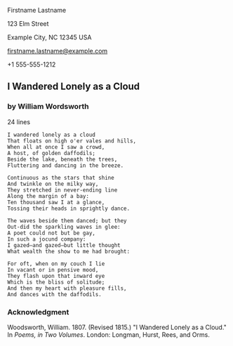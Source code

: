 <!--
Convert this to PDF (reference README.md on how to do that).

NOTE: this is experimental! This will likely change.

Short-form manuscript for poetry:
- one poem per document
- m-contact, main title block (title, byline and m-facts), and one m-poem 
  -- that's it.
- Alternatively, .m-contact, main title block (title, byline and .m-facts), and
  then empty-.m-chapter + one .m-poem, then .m-chapter entitled
  "Acknowledgement", and an .m-scene.foothang with an acknowledge of prior
  publication.

(c) Copyright 2022 Todd Warner
This work is licensed under Attribution 4.0 International. To view a copy
of this license, visit http://creativecommons.org/licenses/by/4.0/
-->

<style>
    /*
    @import url("https://toddwarner.io/pub/css/manuscript-css/manuscript.css");
    @import url("/full/path/to/the/repository/for/manuscript-css/manuscript.css");
    */
    @import url("../manuscript.css");
    :root {
        --m-pagination-header: "Lastname / Short-form Poetry / " counter(page);
    }
</style>

<div id="vpage">
<article id="manuscript" class="short poetry">

<div id="m-contact">

Firstname Lastname

123 Elm Street

Example City, NC 12345 USA

firstname.lastname@example.com

+1 555-555-1212

</div>

<div class="m-header">

# I Wandered Lonely as a Cloud

### by William Wordsworth

<div class="m-facts">

24 lines

</div></div>

<section class="m-chapter">
<section class="m-poem">

```plaintext
I wandered lonely as a cloud
That floats on high o'er vales and hills,
When all at once I saw a crowd,
A host, of golden daffodils;
Beside the lake, beneath the trees,
Fluttering and dancing in the breeze.
```
```plaintext
Continuous as the stars that shine
And twinkle on the milky way,
They stretched in never-ending line
Along the margin of a bay:
Ten thousand saw I at a glance,
Tossing their heads in sprightly dance.
```
```plaintext
The waves beside them danced; but they
Out-did the sparkling waves in glee:
A poet could not but be gay,
In such a jocund company:
I gazed—and gazed—but little thought
What wealth the show to me had brought:
```
```plaintext
For oft, when on my couch I lie
In vacant or in pensive mood,
They flash upon that inward eye
Which is the bliss of solitude;
And then my heart with pleasure fills,
And dances with the daffodils.
```

</section> <!-- end poem --> 
</section> <!-- end chapter --> 

<section class="m-chapter force-break-before">
<div class="m-header">

# Acknowledgment

</div>
<section class="m-scene foothang">

Woodsworth, William. 1807. (Revised 1815.) "I Wandered Lonely as a Cloud." In *Poems, in Two Volumes*. London: Longman, Hurst, Rees, and Orms.

</section> <!-- end "scene" -->
</section> <!-- end chapter -->

</article> <!-- manuscript -->
</div> <!-- vpage -->
